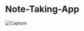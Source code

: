﻿# Note-Taking-App
![Capture](https://user-images.githubusercontent.com/90635024/220166707-2e0fe422-ecfa-4ad8-b584-ba97bc6c2253.PNG)
